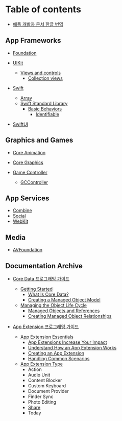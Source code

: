 # Table of contents

* [애플 개발자 문서 한글 번역](README.md)

## App Frameworks

* [Foundation](app-frameworks/foundation/README.md)
 
* [UIKit](app-frameworks/uikit/README.md)
  - [Views and controls](app-frameworks/uikit/views-and-controls/README.md)
    - [Collection views](app-frameworks/uikit/views-and-controls/collection-views/README.md)
* [Swift](app-frameworks/swift/README.md)
	* [Array](app-frameworks/swift/array.md)
	* [Swift Standard Library](app-frameworks/swift/swift-standard-library/README.md)
		* [Basic Behaviors](app-frameworks/swift/swift-standard-library/basic-behaviors/README.md)
			* [Identifiable](app-frameworks/swift/swift-standard-library/basic-behaviors/identifiable.md)
* [SwiftUI](app-frameworks/swiftui/README.md)
  

## Graphics and Games

* [Core Animation](graphics-and-games/core-animation/README.md)
  
* [Core Graphics](graphics-and-games/core-graphics/README.md)
* [Game Controller](graphics-and-games/game-controller/README.md)
	* [GCController](graphics-and-games/game-controller/gccontroller.md)  
  

## App Services

* [Combine](app-services/combine.md)
* [Social](app-services/social/README.md)
* [WebKit](app-services/webkit/README.md)
## Media

* [AVFoundation](media/avfoundation/README.md)

## Documentation Archive

- [Core Data 프로그래밍 가이드](documentation-archive/core-data-programming-guide/README.md)
    - [Getting Started](documentation-archive/core-data-programming-guide/what-is-core-data.md)
        - [What Is Core Data?](documentation-archive/core-data-programming-guide/what-is-core-data.md)
        - [Creating a Managed Object Model](documentation-archive/core-data-programming-guide/creating-a-managed-object-model.md)
    - [Managing the Object Life Cycle](documentation-archive/core-data-programming-guide/managed-objects-and-references.md)
	    - [Managed Objects and References](documentation-archive/core-data-programming-guide/managed-objects-and-references.md)
	    - [Creating Managed Object Relationships](documentation-archive/core-data-programming-guide/creating-managed-object-relationships.md)
	
- [App Extension 프로그래밍 가이드](documentation-archive/app-extension-programming-guide/README.md)
	- [App Extension Essentials](documentation-archive/app-extension-programming-guide/app-extensions-increase-your-impact.md)
		- [App Extensions Increase Your Impact](documentation-archive/app-extension-programming-guide/app-extensions-increase-your-impact.md)
		- [Understand How an App Extension Works](documentation-archive/app-extension-programming-guide/understand-how-an-app-extension-works.md)
		- [Creating an App Extension](documentation-archive/app-extension-programming-guide/creating-an-app-extension.md)
		- [Handling Common Scenarios](documentation-archive/app-extension-programming-guide/handling-common-scenarios.md)
	- [App Extension Type](documentation-archive/app-extension-programming-guide/share.md)
		- Action
		- Audio Unit
		- Content Blocker
		- Custom Keyboard
		- Document Provider
		- Finder Sync
		- Photo Editing
		- [Share](documentation-archive/app-extension-programming-guide/share.md)
		- Today